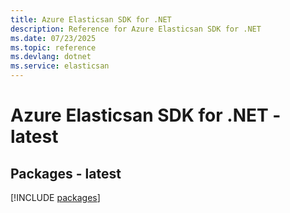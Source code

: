 ```yaml
---
title: Azure Elasticsan SDK for .NET
description: Reference for Azure Elasticsan SDK for .NET
ms.date: 07/23/2025
ms.topic: reference
ms.devlang: dotnet
ms.service: elasticsan
---
```

# Azure Elasticsan SDK for .NET - latest
## Packages - latest
[!INCLUDE [packages](elasticsan-index.md)]